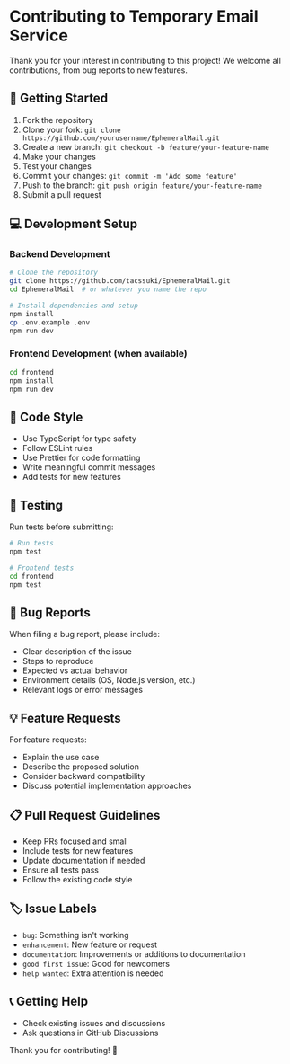 # Contributing to Temporary Email Service

Thank you for your interest in contributing to this project! We welcome all contributions, from bug reports to new features.

## 🚀 Getting Started

1. Fork the repository
2. Clone your fork: `git clone https://github.com/yourusername/EphemeralMail.git`
3. Create a new branch: `git checkout -b feature/your-feature-name`
4. Make your changes
5. Test your changes
6. Commit your changes: `git commit -m 'Add some feature'`
7. Push to the branch: `git push origin feature/your-feature-name`
8. Submit a pull request

## 💻 Development Setup

### Backend Development

```bash
# Clone the repository
git clone https://github.com/tacssuki/EphemeralMail.git
cd EphemeralMail  # or whatever you name the repo

# Install dependencies and setup
npm install
cp .env.example .env
npm run dev
```

### Frontend Development (when available)

```bash
cd frontend
npm install
npm run dev
```

## 📝 Code Style

- Use TypeScript for type safety
- Follow ESLint rules
- Use Prettier for code formatting
- Write meaningful commit messages
- Add tests for new features

## 🧪 Testing

Run tests before submitting:

```bash
# Run tests
npm test

# Frontend tests
cd frontend
npm test
```

## 🐛 Bug Reports

When filing a bug report, please include:

- Clear description of the issue
- Steps to reproduce
- Expected vs actual behavior
- Environment details (OS, Node.js version, etc.)
- Relevant logs or error messages

## 💡 Feature Requests

For feature requests:

- Explain the use case
- Describe the proposed solution
- Consider backward compatibility
- Discuss potential implementation approaches

## 📋 Pull Request Guidelines

- Keep PRs focused and small
- Include tests for new features
- Update documentation if needed
- Ensure all tests pass
- Follow the existing code style

## 🏷️ Issue Labels

- `bug`: Something isn't working
- `enhancement`: New feature or request
- `documentation`: Improvements or additions to documentation
- `good first issue`: Good for newcomers
- `help wanted`: Extra attention is needed

## 📞 Getting Help

- Check existing issues and discussions
- Ask questions in GitHub Discussions

Thank you for contributing! 🎉
